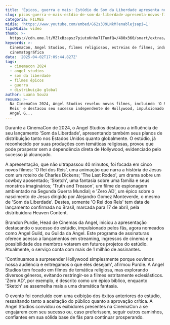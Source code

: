 ```yaml
---
title: 'Épicos, guerra e mais: Estúdio de Som da Liberdade apresenta novos filmes'
slug: picos-guerra-e-mais-estdio-de-som-da-liberdade-apresenta-novos-filmes
categoria: FILMES
midia: 'https://www.youtube.com/embed/G62s3J9LNkM?enablejsapi=1'
tipoMidia: video
thumb: >-
  https://cdn.ome.lt/MZlxBzapsz7piutoKnho7ITumfQ=/480x360/smart/extras/conteudos/angel-studios-filmes.jpg
keywords: >-
  CinemaCon, Angel Studios, filmes religiosos, estreias de filmes, indústria
  cinematográfica
data: '2025-04-02T17:09:44.827Z'
tags:
  - cinemacon 2024
  - angel studios
  - som da liberdade
  - filmes épicos
  - guerra
  - distribuição global
author: Luana Souza
resumo: >-
  Na CinemaCon 2024, Angel Studios revelou novos filmes, incluindo 'O Rei dos
  Reis' e destacou seu sucesso independente de Hollywood, impulsionado pela
  Angel G...
---
```


Durante a CinemaCon de 2024, o Angel Studios destacou a influência de seu lançamento 'Som da Liberdade', apresentando também seus planos de distribuição tanto nos Estados Unidos quanto globalmente. O estúdio, já reconhecido por suas produções com temáticas religiosas, provou que pode prosperar sem a dependência direta de Hollywood, evidenciado pelo sucesso já alcançado.

A apresentação, que não ultrapassou 40 minutos, foi focada em cinco novos filmes: 'O Rei dos Reis', uma animação que narra a história de Jesus com um roteiro de Charles Dickens; 'The Last Rodeo', um drama sobre um cowboy aposentado; 'Sketch', uma fantasia sobre uma família e seus monstros imaginários; 'Truth and Treason', um filme de espionagem ambientado na Segunda Guerra Mundial; e 'Zero AD', um épico sobre o nascimento de Jesus dirigido por Alejandro Gomez Monteverde, o mesmo de 'Som da Liberdade'. Destes, somente 'O Rei dos Reis' tem data de lançamento confirmada no Brasil, marcada para 17 de abril, pela distribuidora Heaven Content.

Brandon Purdie, Head de Cinemas da Angel, iniciou a apresentação destacando o sucesso do estúdio, impulsionado pelos fãs, agora nomeados como Angel Guild, ou Guilda da Angel. Este programa de assinaturas oferece acesso a lançamentos em streaming, ingressos de cinema e a possibilidade dos membros votarem em futuros projetos do estúdio. Atualmente, o serviço conta com mais de 1 milhão de assinantes.

'Continuamos a surpreender Hollywood simplesmente porque ouvimos nossa audiência e entregamos o que eles desejam', afirmou Purdie. A Angel Studios tem focado em filmes de temática religiosa, mas explorando diversos gêneros, evitando restringir-se a filmes estritamente eclesiásticos. 'Zero AD', por exemplo, é descrito como um épico bíblico, enquanto 'Sketch' se assemelha mais a uma dramática fantasia.

O evento foi concluído com uma exibição dos êxitos anteriores do estúdio, ressaltando tanto a aceitação do público quanto a aprovação crítica. A Angel Studios convidou os exibidores presentes na CinemaCon a se engajarem com seu sucesso ou, caso preferissem, seguir outros caminhos, confiantes em sua sólida base de fãs para continuar prosperando.
